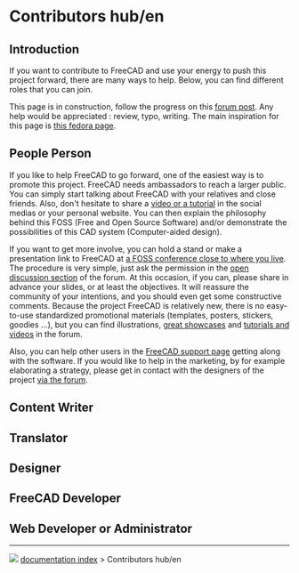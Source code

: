 # Contributors hub/en
## Introduction

If you want to contribute to FreeCAD and use your energy to push this project forward, there are many ways to help. Below, you can find different roles that you can join.

This page is in construction, follow the progress on this [forum post](https://forum.freecadweb.org/viewtopic.php?f=21&t=21533). Any help would be appreciated : review, typo, writing. The main inspiration for this page is [this fedora page](https://fedoraproject.org/wiki/Join#People_Person).

## People Person 

If you like to help FreeCAD to go forward, one of the easiest way is to promote this project. FreeCAD needs ambassadors to reach a larger public. You can simply start talking about FreeCAD with your relatives and close friends. Also, don\'t hesitate to share a [video or a tutorial](https://forum.freecadweb.org/viewforum.php?f=36) in the social medias or your personal website. You can then explain the philosophy behind this FOSS (Free and Open Source Software) and/or demonstrate the possibilities of this CAD system (Computer-aided design).

If you want to get more involve, you can hold a stand or make a presentation link to FreeCAD at [a FOSS conference close to where you live](https://en.wikipedia.org/wiki/List_of_free-software_events). The procedure is very simple, just ask the permission in the [open discussion section](https://forum.freecadweb.org/viewforum.php?f=8) of the forum. At this occasion, if you can, please share in advance your slides, or at least the objectives. It will reassure the community of your intentions, and you should even get some constructive comments. Because the project FreeCAD is relatively new, there is no easy-to-use standardized promotional materials (templates, posters, stickers, goodies \...), but you can find illustrations, [great showcases](https://forum.freecadweb.org/viewforum.php?f=24) and [tutorials and videos](https://forum.freecadweb.org/viewforum.php?f=36) in the forum.

Also, you can help other users in the [FreeCAD support page](https://forum.freecadweb.org/viewforum.php?f=3) getting along with the software. If you would like to help in the marketing, by for example elaborating a strategy, please get in contact with the designers of the project [via the forum](https://forum.freecadweb.org/viewforum.php?f=34).

## Content Writer 

## Translator

## Designer

## FreeCAD Developer 

## Web Developer or Administrator



---
![](images/Right_arrow.png) [documentation index](../README.md) > Contributors hub/en
